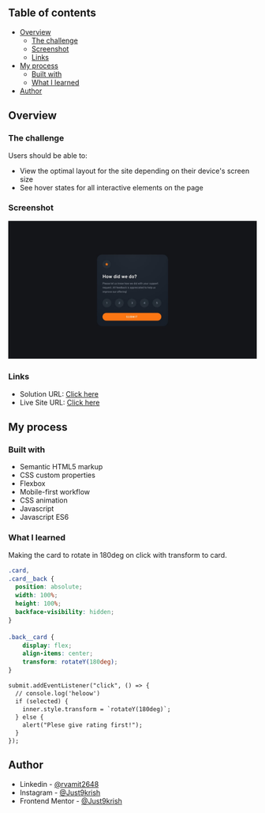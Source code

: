 ## Table of contents

- [Overview](#overview)
  - [The challenge](#the-challenge)
  - [Screenshot](#screenshot)
  - [Links](#links)
- [My process](#my-process)
  - [Built with](#built-with)
  - [What I learned](#What-I-learned)
- [Author](#author)

## Overview

### The challenge

Users should be able to:

- View the optimal layout for the site depending on their device's screen size
- See hover states for all interactive elements on the page

### Screenshot

![](https://github.com/Just9krish/Interactive-rating-component/blob/d8e05b1592e8705a4bdf5f71dc11f79595f13d04/design/desktop-design.jpg)

### Links

- Solution URL: [Click here]()
- Live Site URL: [Click here](https://interactive-rating-component-by-just9krish.netlify.app/)

## My process

### Built with

- Semantic HTML5 markup
- CSS custom properties
- Flexbox
- Mobile-first workflow
- CSS animation
- Javascript
- Javascript ES6
### What I learned

Making the card to rotate in 180deg on click with transform to card.


```css
.card,
.card__back {
  position: absolute;
  width: 100%;
  height: 100%;
  backface-visibility: hidden;
}

.back__card {
    display: flex;
    align-items: center;
    transform: rotateY(180deg);
}
```

```JS
submit.addEventListener("click", () => {
  // console.log('heloow')
  if (selected) {
    inner.style.transform = `rotateY(180deg)`;
  } else {
    alert("Plese give rating first!");
  }
});
```

## Author

- Linkedin - [@rvamit2648](https://linkedin.com/in/amit-vishwakarma-bb54b222a)
- Instagram - [@Just9krish](https://www.instagram.com/just9krish/)
- Frontend Mentor - [@Just9krish](https://www.frontendmentor.io/profile/Just9krish)
